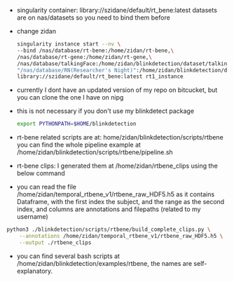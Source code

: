 * singularity container: library://szidane/default/rt_bene:latest
datasets are on nas/datasets so you need to bind them before 

* change zidan
    ```bash
    singularity instance start --nv \
    --bind /nas/database/rt-bene:/home/zidan/rt-bene,\
    /nas/database/rt-gene:/home/zidan/rt-gene,\
    /nas/database/talkingFace:/home/zidan/blinkdetection/dataset/talkingFace,\
    "/nas/database/RN(Researcher's Night)":/home/zidan/blinkdetection/dataset/RN \
    library://szidane/default/rt_bene:latest rt1_instance
    ```

* currently I dont have an updated version of my repo on bitcucket, but you can clone the one I have on nipg

* this is not necessary if you don't use my blinkdetect package
    ```bash
    export PYTHONPATH=$HOME/blinkdetection
    ```
* rt-bene related scripts are at: home/zidan/blinkdetection/scripts/rtbene
    you can find the whole pipeline example at /home/zidan/blinkdetection/scripts/rtbene/pipeline.sh

* rt-bene clips: I generated them at /home/zidan/rtbene_clips using the below command
* you can read the file /home/zidan/temporal_rtbene_v1/rtbene_raw_HDF5.h5 as it contains Dataframe, with the first index the subject, and the range as the second index, and columns are annotations and filepaths (related to my username)

```bash
python3 ./blinkdetection/scripts/rtbene/build_complete_clips.py \
    --annotations /home/zidan/temporal_rtbene_v1/rtbene_raw_HDF5.h5 \
    --output ./rtbene_clips
```

* you can find several bash scripts at /home/zidan/blinkdetection/examples/rtbene, the names are self-explanatory.